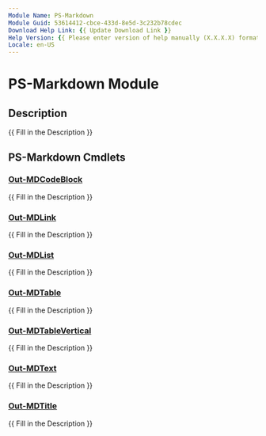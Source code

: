 ```yaml
---
Module Name: PS-Markdown
Module Guid: 53614412-cbce-433d-8e5d-3c232b78cdec
Download Help Link: {{ Update Download Link }}
Help Version: {{ Please enter version of help manually (X.X.X.X) format }}
Locale: en-US
---
```


# PS-Markdown Module
## Description
{{ Fill in the Description }}

## PS-Markdown Cmdlets
### [Out-MDCodeBlock](Out-MDCodeBlock.md)
{{ Fill in the Description }}

### [Out-MDLink](Out-MDLink.md)
{{ Fill in the Description }}

### [Out-MDList](Out-MDList.md)
{{ Fill in the Description }}

### [Out-MDTable](Out-MDTable.md)
{{ Fill in the Description }}

### [Out-MDTableVertical](Out-MDTableVertical.md)
{{ Fill in the Description }}

### [Out-MDText](Out-MDText.md)
{{ Fill in the Description }}

### [Out-MDTitle](Out-MDTitle.md)
{{ Fill in the Description }}

